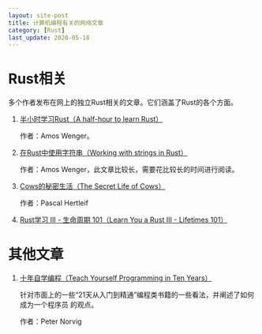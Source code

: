 ```yaml
---
layout: site-post
title: 计算机编程有关的网络文章
category: [Rust]
last_update: 2020-05-18
---
```

# Rust相关
多个作者发布在网上的独立Rust相关的文章。它们涵盖了Rust的各个方面。

1. [半小时学习Rust（A half-hour to learn Rust）]
    
    作者：Amos Wenger。

2. [在Rust中使用字符串（Working with strings in Rust）]

    作者：Amos Wenger，此文章比较长，需要花比较长的时间进行阅读。

3. [Cows的秘密生活（The Secret Life of Cows）]

    作者：Pascal Hertleif 

4. [Rust学习 III - 生命周期 101（Learn You a Rust III - Lifetimes 101）]
    
[半小时学习Rust（A half-hour to learn Rust）]: https://fasterthanli.me/blog/2020/a-half-hour-to-learn-rust/
[在Rust中使用字符串（Working with strings in Rust）]: https://fasterthanli.me/blog/2020/working-with-strings-in-rust/
[Cows的秘密生活（The Secret Life of Cows）]: https://deterministic.space/secret-life-of-cows.html
[Rust学习 III - 生命周期 101（Learn You a Rust III - Lifetimes 101）]: https://theta.eu.org/2016/04/16/lyar-lifetimes.html

# 其他文章
1. [十年自学编程（Teach Yourself Programming in Ten Years）]

    针对市面上的一些“21天从入门到精通”编程类书籍的一些看法，并阐述了如何成为一个程序员
    的观点。

    作者：Peter Norvig

[十年自学编程（Teach Yourself Programming in Ten Years）]: https://norvig.com/21-days.html